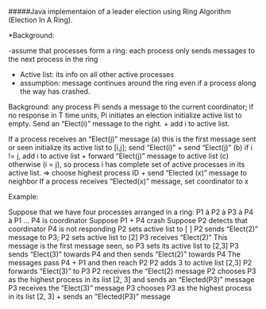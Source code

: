 #####Java implementaion of a leader election using Ring Algorithm (Election In A Ring). 

*Background:

-assume that processes form a ring: each process only sends messages to the next process in the ring
- Active list: its info on all other active processes
- assumption: message continues around the ring even if a process along the way has crashed.
 
 
Background: any process Pi sends a message to the current coordinator; if no response in T time units, Pi initiates an election
initialize active list to empty.
Send an “Elect(i)” message to the right. + add i to active list.
 
If a process receives an “Elect(j)” message
            (a) this is the first message sent or seen
                        initialize its active list to [i,j]; send “Elect(i)” + send “Elect(j)”
            (b) if i != j, add i to active list + forward “Elect(j)” message to active list
            (c) otherwise (i = j), so process i has complete set of active processes in its active list.
                        => choose highest process ID + send “Elected (x)” message to neighbor
If a process receives “Elected(x)” message,
            set coordinator to x
           
Example:
 
Suppose that we have four processes arranged in a ring:  P1 à P2 à P3 à P4 à P1 …
P4 is coordinator
Suppose P1 + P4 crash
Suppose P2 detects that coordinator P4 is not responding
P2 sets active list to [ ]
P2 sends “Elect(2)” message to P3; P2 sets active list to [2]
P3 receives “Elect(2)”
This message is the first message seen, so P3 sets its active list to [2,3]
P3 sends “Elect(3)” towards P4 and then sends “Elect(2)” towards P4
The messages pass P4 +  P1 and then reach P2
P2 adds 3 to active list [2,3]
P2 forwards “Elect(3)” to P3
P2 receives the “Elect(2) message
            P2 chooses P3 as the highest process in its list [2, 3] and sends an “Elected(P3)” message
P3 receives the “Elect(3)” message
            P3 chooses P3 as the highest process in its list [2, 3] + sends an “Elected(P3)” message
